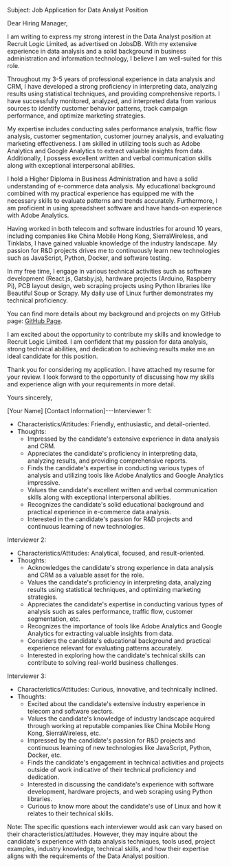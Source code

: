 Subject: Job Application for Data Analyst Position

Dear Hiring Manager,

I am writing to express my strong interest in the Data Analyst position at Recruit Logic Limited, as advertised on JobsDB. With my extensive experience in data analysis and a solid background in business administration and information technology, I believe I am well-suited for this role.

Throughout my 3-5 years of professional experience in data analysis and CRM, I have developed a strong proficiency in interpreting data, analyzing results using statistical techniques, and providing comprehensive reports. I have successfully monitored, analyzed, and interpreted data from various sources to identify customer behavior patterns, track campaign performance, and optimize marketing strategies.

My expertise includes conducting sales performance analysis, traffic flow analysis, customer segmentation, customer journey analysis, and evaluating marketing effectiveness. I am skilled in utilizing tools such as Adobe Analytics and Google Analytics to extract valuable insights from data. Additionally, I possess excellent written and verbal communication skills along with exceptional interpersonal abilities.

I hold a Higher Diploma in Business Administration and have a solid understanding of e-commerce data analysis. My educational background combined with my practical experience has equipped me with the necessary skills to evaluate patterns and trends accurately. Furthermore, I am proficient in using spreadsheet software and have hands-on experience with Adobe Analytics.

Having worked in both telecom and software industries for around 10 years, including companies like China Mobile Hong Kong, SierraWireless, and Tinklabs, I have gained valuable knowledge of the industry landscape. My passion for R&D projects drives me to continuously learn new technologies such as JavaScript, Python, Docker, and software testing.

In my free time, I engage in various technical activities such as software development (React.js, Gatsby.js), hardware projects (Arduino, Raspberry Pi), PCB layout design, web scraping projects using Python libraries like Beautiful Soup or Scrapy. My daily use of Linux further demonstrates my technical proficiency.

You can find more details about my background and projects on my GitHub page: [GitHub Page](https://louiscklaw.github.io).

I am excited about the opportunity to contribute my skills and knowledge to Recruit Logic Limited. I am confident that my passion for data analysis, strong technical abilities, and dedication to achieving results make me an ideal candidate for this position.

Thank you for considering my application. I have attached my resume for your review. I look forward to the opportunity of discussing how my skills and experience align with your requirements in more detail.

Yours sincerely,

[Your Name]
[Contact Information]---Interviewer 1:
- Characteristics/Attitudes: Friendly, enthusiastic, and detail-oriented.
- Thoughts:
  - Impressed by the candidate's extensive experience in data analysis and CRM.
  - Appreciates the candidate's proficiency in interpreting data, analyzing results, and providing comprehensive reports.
  - Finds the candidate's expertise in conducting various types of analysis and utilizing tools like Adobe Analytics and Google Analytics impressive.
  - Values the candidate's excellent written and verbal communication skills along with exceptional interpersonal abilities.
  - Recognizes the candidate's solid educational background and practical experience in e-commerce data analysis.
  - Interested in the candidate's passion for R&D projects and continuous learning of new technologies.

Interviewer 2:
- Characteristics/Attitudes: Analytical, focused, and result-oriented.
- Thoughts:
  - Acknowledges the candidate's strong experience in data analysis and CRM as a valuable asset for the role.
  - Values the candidate's proficiency in interpreting data, analyzing results using statistical techniques, and optimizing marketing strategies.
  - Appreciates the candidate's expertise in conducting various types of analysis such as sales performance, traffic flow, customer segmentation, etc.
  - Recognizes the importance of tools like Adobe Analytics and Google Analytics for extracting valuable insights from data.
  - Considers the candidate's educational background and practical experience relevant for evaluating patterns accurately.
  - Interested in exploring how the candidate's technical skills can contribute to solving real-world business challenges.

Interviewer 3:
- Characteristics/Attitudes: Curious, innovative, and technically inclined.
- Thoughts:
  - Excited about the candidate's extensive industry experience in telecom and software sectors.
  - Values the candidate's knowledge of industry landscape acquired through working at reputable companies like China Mobile Hong Kong, SierraWireless, etc.
  - Impressed by the candidate's passion for R&D projects and continuous learning of new technologies like JavaScript, Python, Docker, etc.
  - Finds the candidate's engagement in technical activities and projects outside of work indicative of their technical proficiency and dedication.
  - Interested in discussing the candidate's experience with software development, hardware projects, and web scraping using Python libraries.
  - Curious to know more about the candidate's use of Linux and how it relates to their technical skills.

Note: The specific questions each interviewer would ask can vary based on their characteristics/attitudes. However, they may inquire about the candidate's experience with data analysis techniques, tools used, project examples, industry knowledge, technical skills, and how their expertise aligns with the requirements of the Data Analyst position.